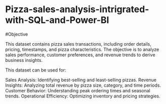 # Pizza-sales-analysis-intrigrated-with-SQL-and-Power-BI

#Objective

This dataset contains pizza sales transactions, including order details, pricing, timestamps, and pizza characteristics. The objective is to analyze sales performance, customer preferences, and revenue trends to derive business insights.

This dataset can be used for:

Sales Analysis: Identifying best-selling and least-selling pizzas.
Revenue Insights: Analyzing total revenue by pizza size, category, and time periods.
Customer Behavior: Understanding peak ordering times and seasonal trends.
Operational Efficiency: Optimizing inventory and pricing strategies.
